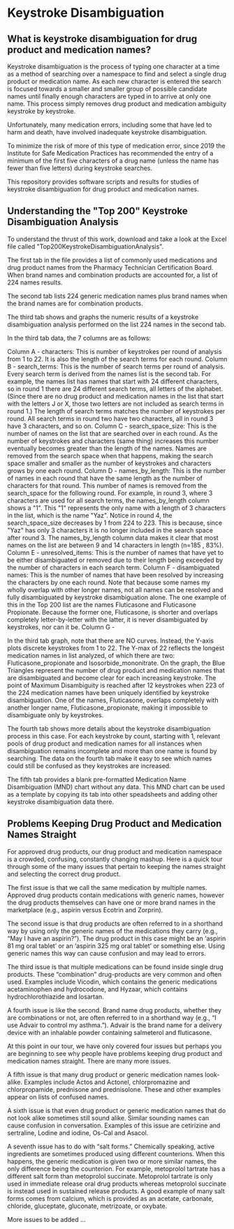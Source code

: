 # Keystroke Disambiguation

## What is keystroke disambiguation for drug product and medication names?

Keystroke disambiguation is the process of typing one character at a time as a method of searching over a namespace to find and select a single drug product or medication name. As each new character is entered the search is focused towards a smaller and smaller group of possible candidate names until finally enough characters are typed in to arrive at only one name. This process simply removes drug product and medication ambiguity keystroke by keystroke.

Unfortunately, many medication errors, including some that have led to harm and death, have involved inadequate keystroke disambiguation.

To minimize the risk of more of this type of medication error, since 2019 the Institute for Safe Medication Practices has recommended the entry of a minimum of the first five characters of a drug name (unless the name has fewer than five letters) during keystroke searches.

This repository provides software scripts and results for studies of keystroke disambiguation for drug product and medication names.

## Understanding the "Top 200" Keystroke Disambiguation Analysis

To understand the thrust of this work, download and take a look at the Excel file called "Top200KeystrokeDisambiguationAnalysis".

The first tab in the file provides a list of commonly used medications and drug product names from the Pharmacy Technician Certification Board. When brand names and combination products are accounted for, a list of 224 names results.

The second tab lists 224 generic medication names plus brand names when the brand names are for combination products. 

The third tab shows and graphs the numeric results of a keystroke disambiguation analysis performed on the list 224 names in the second tab. 

In the third tab data, the 7 columns are as follows:

Column A - characters: This is number of keystrokes per round of analysis from 1 to 22. It is also the length of the search terms for each round.
Column B - search_terms: This is the number of search terms per round of analysis. Every search term is derived from the names list is the second tab. For example, the names list has names that start with 24 different characters, so in round 1 there are 24 different search terms, all letters of the alphabet. (Since there are no drug product and medication names in the list that start with the letters J or X, those two letters are not included as search terms in round 1.) The length of search terms matches the number of keystrokes per round. All search terms in round two have two characters, all in round 3 have 3 characters, and so on.
Column C - search_space_size: This is the number of names on the list that are searched over in each round. As the number of keystrokes and characters (same thing) increases this number eventually becomes greater than the length of the names. Names are removed from the search space when that happens, making the search space smaller and smaller as the number of keystrokes and characters grows by one each round.
Column D - names_by_length: This is the number of names in each round that have the same length as the number of characters for that round. This number of names is removed from the search_space for the following round. For example, in round 3, where 3 characters are used for all search terms, the names_by_length column shows a "1". This "1" represents the only name with a length of 3 characters in the list, which is the name "Yaz". Notice in round 4, the search_space_size decreases by 1 from 224 to 223. This is because, since "Yaz" has only 3 characters it is no longer included in the search space after round 3. The names_by_length column data makes it clear that most names on the list are between 9 and 14 characters in length (n=185 , 83%).
Column E - unresolved_items: This is the number of names that have yet to be either disambiguated or removed due to their length being exceeded by the number of characters in each search term.
Column F - disambiguated names: This is the number of names that have been resolved by increasing the characters by one each round. Note that because some names my wholly overlap with other longer names, not all names can be resolved and fully disambiguated by keystroke disambiguation alone. The one example of this in the Top 200 list are the names Fluticasone and Fluticasone Propionate. Because the former one, Fluticasone, is shorter and overlaps completely letter-by-letter with the latter, it is never disambiguated by keystrokes, nor can it be.
Column G - 

In the third tab graph, note that there are NO curves. Instead, the Y-axis plots discrete keystrokes from 1 to 22. The Y-max of 22 reflects the longest medication names in list analyzed, of which there are two: Fluticasone_propionate and Isosorbide_mononitrate. On the graph, the Blue Triangles represent the number of drug product and medication names that are disambiguated and become clear for each increasing keystroke. The point of Maximum Disambiguity is reached after 12 keystrokes when 223 of the 224 medication names have been uniquely identified by keystroke disambiguation. One of the names, Fluticasone, overlaps completely with another longer name, Fluticasone_propionate, making it impossible to disambiguate only by keystrokes.

The fourth tab shows more details about the keystroke disambiguation process in this case. For each keystroke by count, starting with 1, relevant pools of drug product and medication names for all instances when disambiguation remains incomplete and more than one name is found by searching. The data on the fourth tab make it easy to see which names could still be confused as they keystrokes are increased. 

The fifth tab provides a blank pre-formatted Medication Name Disambiguation (MND) chart without any data. This MND chart can be used as a template by copying its tab into other speadsheets and adding other keystroke disambiguation data there.

## Problems Keeping Drug Product and Medication Names Straight

For approved drug products, our drug product and medication namespace is a crowded, confusing, constantly changing mashup. Here is a quick tour through some of the many issues that pertain to keeping the names straight and selecting the correct drug product. 

The first issue is that we call the same medication by multiple names. Approved drug products contain medications with generic names, however the drug products themselves can have one or more brand names in the marketplace (e.g., aspirin versus Ecotrin and Zorprin). 

The second issue is that drug products are often referred to in a shorthand way by using only the generic names of the medications they carry (e.g., “May I have an aspirin?”). The drug product in this case might be an ‘aspirin 81 mg oral tablet’ or an ‘aspirin 325 mg oral tablet’ or something else. Using generic names this way can cause confusion and may lead to errors. 

The third issue is that multiple medications can be found inside single drug products. These “combination” drug-products are very common and often used. Examples include Vicodin, which contains the generic medications acetaminophen and hydrocodone, and Hyzaar, which contains hydrochlorothiazide and losartan. 

A fourth issue is like the second. Brand name drug products, whether they are combinations or not, are often referred to in a shorthand way (e.g., “I use Advair to control my asthma.”). Advair is the brand name for a delivery device with an inhalable powder containing salmeterol and fluticasone. 

At this point in our tour, we have only covered four issues but perhaps you are beginning to see why people have problems keeping drug product and medication names straight. There are many more issues.

A fifth issue is that many drug product or generic medication names look-alike. Examples include Actos and Actonel, chlorpromazine and chlorpropamide, prednisone and prednisolone. These and other examples appear on lists of confused names.

A sixth issue is that even drug product or generic medication names that do not look alike sometimes still sound alike. Similar sounding names can cause confusion in conversation. Examples of this issue are cetirizine and sertraline, Lodine and iodine, Os-Cal and Asacol.  

A seventh issue has to do with “salt forms.” Chemically speaking, active ingredients are sometimes produced using different counterions. When this happens, the generic medication is given two or more similar names, the only difference being the counterion. For example, metoprolol tartrate has a different salt form than metoprolol succinate. Metoprolol tartrate is only used in immediate release oral drug products whereas metoprolol succinate is instead used in sustained release products. A good example of many salt forms comes from calcium, which is provided as an acetate, carbonate, chloride, gluceptate, gluconate, metrizoate, or oxybate. 

More issues to be added ... 
